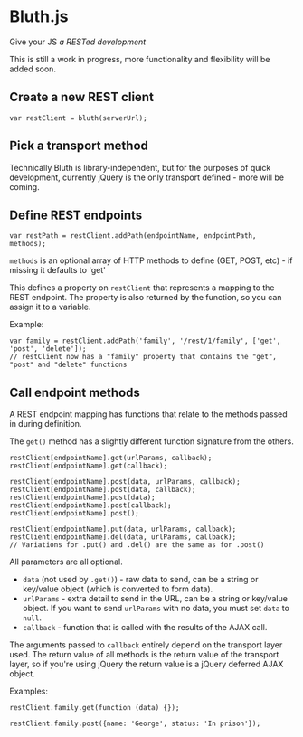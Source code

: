 # Bluth.js

Give your JS *a RESTed development*

This is still a work in progress, more functionality and flexibility will be added soon.

## Create a new REST client

    var restClient = bluth(serverUrl);

## Pick a transport method

Technically Bluth is library-independent, but for the purposes of quick development,
currently jQuery is the only transport defined - more will be coming.

## Define REST endpoints

    var restPath = restClient.addPath(endpointName, endpointPath, methods);

`methods` is an optional array of HTTP methods to define (GET, POST, etc) - if missing
it defaults to 'get'

This defines a property on `restClient` that represents a mapping to the REST endpoint.
The property is also returned by the function, so you can assign it to a variable.

Example:

    var family = restClient.addPath('family', '/rest/1/family', ['get', 'post', 'delete']);
    // restClient now has a "family" property that contains the "get", "post" and "delete" functions

## Call endpoint methods

A REST endpoint mapping has functions that relate to the methods passed in during definition.

The `get()` method has a slightly different function signature from the others.

    restClient[endpointName].get(urlParams, callback);
    restClient[endpointName].get(callback);

    restClient[endpointName].post(data, urlParams, callback);
    restClient[endpointName].post(data, callback);
    restClient[endpointName].post(data);
    restClient[endpointName].post(callback);
    restClient[endpointName].post();

    restClient[endpointName].put(data, urlParams, callback);
    restClient[endpointName].del(data, urlParams, callback);
    // Variations for .put() and .del() are the same as for .post()

All parameters are all optional.

* `data` (not used by `.get()`) - raw data to send, can be a string or key/value object (which is converted to form data).
* `urlParams` - extra detail to send in the URL, can be a string or key/value object.
  If you want to send `urlParams` with no data, you must set `data` to `null`.
* `callback` - function that is called with the results of the AJAX call.

The arguments passed to `callback` entirely depend on the transport layer used.
The return value of all methods is the return value of the transport layer,
so if you're using jQuery the return value is a jQuery deferred AJAX object.

Examples:

    restClient.family.get(function (data) {});

    restClient.family.post({name: 'George', status: 'In prison'});